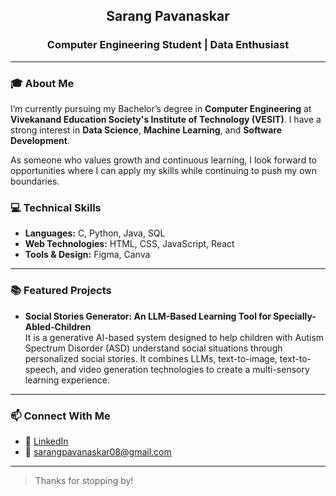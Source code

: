 <h2 align="center">Sarang Pavanaskar</h2>
<h3 align="center">Computer Engineering Student | Data Enthusiast</h3>

---

### 🎓 About Me

I’m currently pursuing my Bachelor’s degree in **Computer Engineering** at **Vivekanand Education Society's Institute of Technology (VESIT)**. 
I have a strong interest in **Data Science**, **Machine Learning**, and **Software Development**.

As someone who values growth and continuous learning, I look forward to opportunities where I can apply my skills while continuing to push my own boundaries.

### 💻 Technical Skills

- **Languages:** C, Python, Java, SQL  
- **Web Technologies:** HTML, CSS, JavaScript, React  
- **Tools & Design:** Figma, Canva  

---

### 📚 Featured Projects

- **Social Stories Generator: An LLM-Based Learning Tool for Specially-Abled-Children**  
It is a generative AI-based system designed to help children with Autism Spectrum Disorder (ASD) understand social situations through personalized social stories. It combines LLMs, text-to-image, text-to-speech, and video generation technologies to create a multi-sensory learning experience.

---

### 📫 Connect With Me

- 🔗 [LinkedIn](https://www.linkedin.com/in/sarang8114)
- 📧 sarangpavanaskar08@gmail.com  

---

> Thanks for stopping by!
